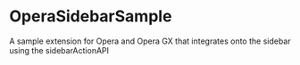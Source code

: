 # OperaSidebarSample
A sample extension for Opera and Opera GX that integrates onto the sidebar using the sidebarActionAPI
